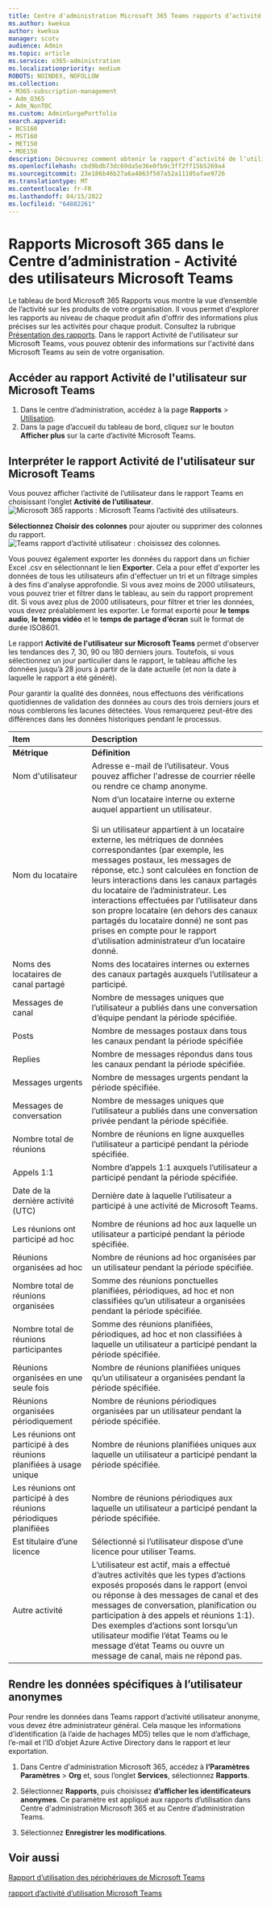 ```yaml
---
title: Centre d'administration Microsoft 365 Teams rapports d’activité utilisateur
ms.author: kwekua
author: kwekua
manager: scotv
audience: Admin
ms.topic: article
ms.service: o365-administration
ms.localizationpriority: medium
ROBOTS: NOINDEX, NOFOLLOW
ms.collection:
- M365-subscription-management
- Adm_O365
- Adm_NonTOC
ms.custom: AdminSurgePortfolio
search.appverid:
- BCS160
- MST160
- MET150
- MOE150
description: Découvrez comment obtenir le rapport d’activité de l’utilisateur Microsoft Teams et obtenir des insights sur l’activité Teams dans votre organisation.
ms.openlocfilehash: cbd9bdb73dc69da5e36e0fb9c3ff2ff15b5269a4
ms.sourcegitcommit: 23e186b46b27a6a4863f507a52a11105afae9726
ms.translationtype: MT
ms.contentlocale: fr-FR
ms.lasthandoff: 04/15/2022
ms.locfileid: "64882261"
---
```

# <a name="microsoft-365-reports-in-the-admin-center---microsoft-teams-user-activity"></a>Rapports Microsoft 365 dans le Centre d’administration - Activité des utilisateurs Microsoft Teams

Le tableau de bord Microsoft 365 Rapports vous montre la vue d’ensemble de l’activité sur les produits de votre organisation. Il vous permet d'explorer les rapports au niveau de chaque produit afin d'offrir des informations plus précises sur les activités pour chaque produit. Consultez la rubrique [Présentation des rapports](activity-reports.md). Dans le rapport Activité de l'utilisateur sur Microsoft Teams, vous pouvez obtenir des informations sur l'activité dans Microsoft Teams au sein de votre organisation.
 
## <a name="how-to-get-to-the-microsoft-teams-user-activity-report"></a>Accéder au rapport Activité de l'utilisateur sur Microsoft Teams

1. Dans le centre d’administration, accédez à la page **Rapports** \> <a href="https://go.microsoft.com/fwlink/p/?linkid=2074756" target="_blank">Utilisation</a>.
2. Dans la page d’accueil du tableau de bord, cliquez sur le bouton **Afficher plus** sur la carte d’activité Microsoft Teams.

## <a name="interpret-the-microsoft-teams-user-activity-report"></a>Interpréter le rapport Activité de l'utilisateur sur Microsoft Teams

Vous pouvez afficher l’activité de l’utilisateur dans le rapport Teams en choisissant l’onglet **Activité de l’utilisateur**. <br/>![Microsoft 365 rapports : Microsoft Teams l’activité des utilisateurs.](../../media/user-activity-charts.png)

**Sélectionnez Choisir des colonnes** pour ajouter ou supprimer des colonnes du rapport.  <br/> ![Teams rapport d’activité utilisateur : choisissez des colonnes.](../../media/user-activity-columns.png)

Vous pouvez également exporter les données du rapport dans un fichier Excel .csv en sélectionnant le lien **Exporter**. Cela a pour effet d'exporter les données de tous les utilisateurs afin d'effectuer un tri et un filtrage simples à des fins d'analyse approfondie. Si vous avez moins de 2000 utilisateurs, vous pouvez trier et filtrer dans le tableau, au sein du rapport proprement dit. Si vous avez plus de 2000 utilisateurs, pour filtrer et trier les données, vous devez préalablement les exporter. Le format exporté pour **le temps audio**, **le temps vidéo** et le **temps de partage d’écran** suit le format de durée ISO8601.

Le rapport **Activité de l'utilisateur sur Microsoft Teams** permet d'observer les tendances des 7, 30, 90 ou 180 derniers jours. Toutefois, si vous sélectionnez un jour particulier dans le rapport, le tableau affiche les données jusqu’à 28 jours à partir de la date actuelle (et non la date à laquelle le rapport a été généré).

Pour garantir la qualité des données, nous effectuons des vérifications quotidiennes de validation des données au cours des trois derniers jours et nous comblerons les lacunes détectées. Vous remarquerez peut-être des différences dans les données historiques pendant le processus.

|Item|Description|
|:-----|:-----|
|**Métrique**|**Définition**|
|Nom d'utilisateur  <br/> |Adresse e-mail de l’utilisateur. Vous pouvez afficher l'adresse de courrier réelle ou rendre ce champ anonyme.   <br/> |
|Nom du locataire  <br/> |Nom d’un locataire interne ou externe auquel appartient un utilisateur.   <br/> <br/> Si un utilisateur appartient à un locataire externe, les métriques de données correspondantes (par exemple, les messages postaux, les messages de réponse, etc.) sont calculées en fonction de leurs interactions dans les canaux partagés du locataire de l’administrateur. Les interactions effectuées par l’utilisateur dans son propre locataire (en dehors des canaux partagés du locataire donné) ne sont pas prises en compte pour le rapport d’utilisation administrateur d’un locataire donné.  |
|Noms des locataires de canal partagé   <br/> |Noms des locataires internes ou externes des canaux partagés auxquels l’utilisateur a participé.   <br/> |
|Messages de canal   <br/> |Nombre de messages uniques que l’utilisateur a publiés dans une conversation d’équipe pendant la période spécifiée.  <br/> |
|Posts   <br/> |Nombre de messages postaux dans tous les canaux pendant la période spécifiée <br/> |
|Replies   <br/> |Nombre de messages répondus dans tous les canaux pendant la période spécifiée. <br/> |
|Messages urgents    <br/> |Nombre de messages urgents pendant la période spécifiée. <br/> |
|Messages de conversation   <br/> |Nombre de messages uniques que l’utilisateur a publiés dans une conversation privée pendant la période spécifiée.  <br/> |
|Nombre total de réunions   <br/> |Nombre de réunions en ligne auxquelles l’utilisateur a participé pendant la période spécifiée.  <br/> |
|Appels 1:1   <br/> | Nombre d’appels 1:1 auxquels l’utilisateur a participé pendant la période spécifiée.  <br/> |
|Date de la dernière activité (UTC)  <br/> |Dernière date à laquelle l’utilisateur a participé à une activité de Microsoft Teams.<br/> |
|Les réunions ont participé ad hoc   <br/> | Nombre de réunions ad hoc aux laquelle un utilisateur a participé pendant la période spécifiée.  <br/> |
|Réunions organisées ad hoc <br/> |Nombre de réunions ad hoc organisées par un utilisateur pendant la période spécifiée. <br/>|
|Nombre total de réunions organisées  <br/> |Somme des réunions ponctuelles planifiées, périodiques, ad hoc et non classifiées qu’un utilisateur a organisées pendant la période spécifiée.  <br/> |
|Nombre total de réunions participantes  <br/> |Somme des réunions planifiées, périodiques, ad hoc et non classifiées à laquelle un utilisateur a participé pendant la période spécifiée.  <br/> |
|Réunions organisées en une seule fois  <br/> |Nombre de réunions planifiées uniques qu’un utilisateur a organisées pendant la période spécifiée.  <br/> |
|Réunions organisées périodiquement  <br/> |Nombre de réunions périodiques organisées par un utilisateur pendant la période spécifiée.  <br/> |
|Les réunions ont participé à des réunions planifiées à usage unique  <br/> |Nombre de réunions planifiées uniques aux laquelle un utilisateur a participé pendant la période spécifiée.  <br/> |
|Les réunions ont participé à des réunions périodiques planifiées  <br/> |Nombre de réunions périodiques aux laquelle un utilisateur a participé pendant la période spécifiée.  <br/> |
|Est titulaire d’une licence  <br/> |Sélectionné si l’utilisateur dispose d’une licence pour utiliser Teams. <br/>|
|Autre activité  <br/>|L’utilisateur est actif, mais a effectué d’autres activités que les types d’actions exposés proposés dans le rapport (envoi ou réponse à des messages de canal et des messages de conversation, planification ou participation à des appels et réunions 1:1). Des exemples d’actions sont lorsqu’un utilisateur modifie l’état Teams ou le message d’état Teams ou ouvre un message de canal, mais ne répond pas.  <br/>|


## <a name="make-the-user-specific-data-anonymous"></a>Rendre les données spécifiques à l’utilisateur anonymes

Pour rendre les données dans Teams rapport d’activité utilisateur anonyme, vous devez être administrateur général. Cela masque les informations d’identification (à l’aide de hachages MD5) telles que le nom d’affichage, l’e-mail et l’ID d’objet Azure Active Directory dans le rapport et leur exportation.

1. Dans Centre d'administration Microsoft 365, accédez à **l’Paramètres Paramètres** >  **Org** et, sous l’onglet **Services**, sélectionnez **Rapports**.

2. Sélectionnez **Rapports**, puis choisissez **d’afficher les identificateurs anonymes**. Ce paramètre est appliqué aux rapports d’utilisation dans Centre d'administration Microsoft 365 et au Centre d’administration Teams.

3. Sélectionnez **Enregistrer les modifications**.


## <a name="see-also"></a>Voir aussi
[Rapport d’utilisation des périphériques de Microsoft Teams](../activity-reports/microsoft-teams-device-usage-preview.md)

[rapport d’activité d’utilisation Microsoft Teams](../activity-reports/microsoft-teams-usage-activity.md) 
